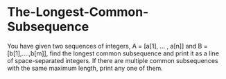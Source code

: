 # The-Longest-Common-Subsequence


You have given two sequences of integers, A = [a[1], ... , a[n]] and B = [b[1],....,b[m]], find the longest common subsequence and print it as a line of space-separated integers. If there are multiple common subsequences with the same maximum length, print any one of them.
